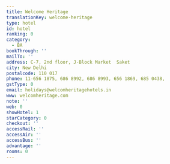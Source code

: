 ```yaml
---
title: Welcome Heritage
translationKey: welcome-heritage
type: hotel
id: hotel
ranking: 0
category:
  - BA
bookThrough: ''
mailTo: ''
address: C-7, 2nd floor, J-Block Market  Saket
city: New Delhi
postalcode: 110 017
phone: 11-656 1875, 686 8992, 686 8993, 656 1869, 685 0438,
gstType: 0
email: holidays@welcomheritagehotels.in
www: welcomheritage.com
note: ''
web: 0
showHotel: 1
starCategory: 0
checkout: ''
accessRail: ''
accessAir: ''
accessBus: ''
advantage: ''
rooms: 0
---
```







